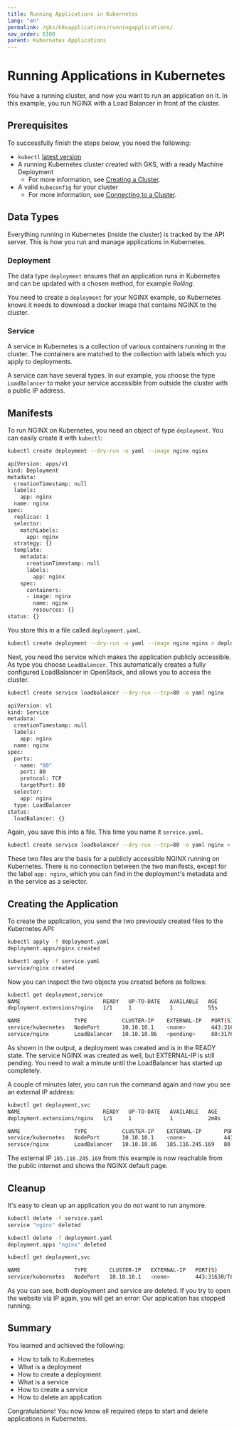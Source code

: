 ```yaml
---
title: Running Applications in Kubernetes
lang: "en"
permalink: /gks/k8sapplications/runningapplications/
nav_order: 8100
parent: Kubernetes Applications
---
```

# Running Applications in Kubernetes

You have a running cluster, and now you want to run an
application on it. In this example, you run
NGINX with a Load Balancer in front of the cluster.

## Prerequisites

To successfully finish the steps below, you need the following:

* `kubectl` [latest version](https://kubernetes.io/docs/tasks/tools/#kubectl)
* A running Kubernetes cluster created with GKS, with a ready Machine Deployment
  * For more information, see [Creating a Cluster](/gks/clusterlifecycle/creatingacluster).
* A valid `kubeconfig` for your cluster
  * For more information, see [Connecting to a Cluster](/gks/accessmanagement/connectingtoacluster).

## Data Types

Everything running in Kubernetes (inside the cluster) is tracked by the API server.
This is how you run and manage applications in Kubernetes.

### Deployment

The data type `deployment` ensures that an application runs in
Kubernetes and can be updated with a chosen method, for
example _Rolling_.

You need to create a `deployment` for your NGINX example, so Kubernetes
knows it needs to download a docker image that contains NGINX to the
cluster.

### Service

A service in Kubernetes is a collection of various containers
running in the cluster. The containers are matched to the
collection with labels which you apply to deployments.

A service can have several types. In our example, you choose
the type `LoadBalancer` to make your service accessible from
outside the cluster with a public IP address.

## Manifests

To run NGINX on Kubernetes, you need an object of type `deployment`.
You can easily create it with `kubectl`:

```bash
kubectl create deployment --dry-run -o yaml --image nginx nginx

apiVersion: apps/v1
kind: Deployment
metadata:
  creationTimestamp: null
  labels:
    app: nginx
  name: nginx
spec:
  replicas: 1
  selector:
    matchLabels:
      app: nginx
  strategy: {}
  template:
    metadata:
      creationTimestamp: null
      labels:
        app: nginx
    spec:
      containers:
      - image: nginx
        name: nginx
        resources: {}
status: {}
```

You store this in a file called
`deployment.yaml`.

```bash
kubectl create deployment --dry-run -o yaml --image nginx nginx > deployment.yaml
```

Next, you need the service which makes the application publicly accessible.
As type you choose `LoadBalancer`. This automatically creates a fully
configured LoadBalancer in OpenStack, and allows you to access the cluster.

```bash
kubectl create service loadbalancer --dry-run --tcp=80 -o yaml nginx

apiVersion: v1
kind: Service
metadata:
  creationTimestamp: null
  labels:
    app: nginx
  name: nginx
spec:
  ports:
  - name: "80"
    port: 80
    protocol: TCP
    targetPort: 80
  selector:
    app: nginx
  type: LoadBalancer
status:
  loadBalancer: {}
```

Again, you save this into a file. This time you name it `service.yaml`.

```bash
kubectl create service loadbalancer --dry-run --tcp=80 -o yaml nginx > service.yaml
```

These two files are the basis for a publicly accessible NGINX running on
Kubernetes. There is no connection between the two manifests, except for the
label `app: nginx`, which you can find in the deployment's metadata and in the
service as a selector.

## Creating the Application

To create the application, you send the two previously created files to the
Kubernetes API:

```bash
kubectl apply -f deployment.yaml
deployment.apps/nginx created

kubectl apply -f service.yaml
service/nginx created
```

Now you can inspect the two objects you created before as follows:

```bash
kubectl get deployment,service
NAME                          READY   UP-TO-DATE   AVAILABLE   AGE
deployment.extensions/nginx   1/1     1            1           55s

NAME                 TYPE           CLUSTER-IP    EXTERNAL-IP   PORT(S)         AGE
service/kubernetes   NodePort       10.10.10.1    <none>        443:31630/TCP   2d23h
service/nginx        LoadBalancer   10.10.10.86   <pending>     80:31762/TCP    46s
```

As shown in the output, a deployment was created and is in the READY state.
The service NGINX was created as well, but EXTERNAL-IP is still pending. You need
to wait a minute until the LoadBalancer has started up completely.

A couple of minutes later, you can run the command again and now you see an
external IP address:

```bash
kubectl get deployment,svc
NAME                          READY   UP-TO-DATE   AVAILABLE   AGE
deployment.extensions/nginx   1/1     1            1           2m8s

NAME                 TYPE           CLUSTER-IP    EXTERNAL-IP       PORT(S)         AGE
service/kubernetes   NodePort       10.10.10.1    <none>            443:31630/TCP   2d23h
service/nginx        LoadBalancer   10.10.10.86   185.116.245.169   80:31762/TCP    119s
```

The external IP `185.116.245.169` from this example is now reachable from the
public internet and shows the NGINX default page.

## Cleanup

It's easy to clean up an application you do not want to run anymore.

```bash
kubectl delete -f service.yaml
service "nginx" deleted

kubectl delete -f deployment.yaml
deployment.apps "nginx" deleted

kubectl get deployment,svc

NAME                 TYPE       CLUSTER-IP   EXTERNAL-IP   PORT(S)         AGE
service/kubernetes   NodePort   10.10.10.1   <none>        443:31630/TCP   2d23h
```

As you can see, both deployment and service are deleted. If you try to open the website via IP again,
you will get an error: Our application has stopped running.

## Summary

You learned and achieved the following:

* How to talk to Kubernetes
* What is a deployment
* How to create a deployment
* What is a service
* How to create a service
* How to delete an application

Congratulations! You now know all required steps to start and delete applications in Kubernetes.
